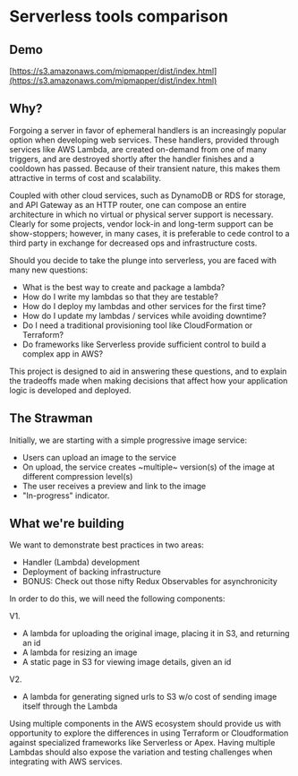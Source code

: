 # Serverless tools comparison

## Demo
[https://s3.amazonaws.com/mipmapper/dist/index.html](https://s3.amazonaws.com/mipmapper/dist/index.html)

## Why?

Forgoing a server in favor of ephemeral handlers is an increasingly popular option
when developing web services. These handlers, provided through services like AWS Lambda,
are created on-demand from one of many triggers, and are destroyed shortly after the handler finishes and a cooldown has passed.
Because of their transient nature, this makes them attractive in terms of cost and scalability.

Coupled with other cloud services, such as DynamoDB or RDS for storage, and API Gateway as
an HTTP router, one can compose an entire architecture in which no virtual or physical server support is necessary. Clearly for some projects, vendor lock-in and long-term support
can be show-stoppers; however, in many cases, it is preferable to cede control to a
third party in exchange for decreased ops and infrastructure costs.

Should you decide to take the plunge into serverless, you are faced with
many new questions:

- What is the best way to create and package a lambda?
- How do I write my lambdas so that they are testable?
- How do I deploy my lambdas and other services for the first time?
- How do I update my lambdas / services while avoiding downtime?
- Do I need a traditional provisioning tool like CloudFormation or Terraform?
- Do frameworks like Serverless provide sufficient control to build a complex app in AWS?

This project is designed to aid in answering these questions, and to explain the tradeoffs
made when making decisions that affect how your application logic is developed and deployed.

## The Strawman

Initially, we are starting with a simple progressive image service:

- Users can upload an image to the service
- On upload, the service creates ~multiple~ version(s) of the image at different compression level(s)
- The user receives a preview and link to the image
- "In-progress" indicator.

## What we're building

We want to demonstrate best practices in two areas:

- Handler (Lambda) development
- Deployment of backing infrastructure
- BONUS: Check out those nifty Redux Observables for asynchronicity

In order to do this, we will need the following components:

V1.
- A lambda for uploading the original image, placing it in S3, and returning an id
- A lambda for resizing an image
- A static page in S3 for viewing image details, given an id

V2.
- A lambda for generating signed urls to S3 w/o cost of sending image itself through the Lambda

Using multiple components in the AWS ecosystem should provide us with opportunity to explore the differences in using Terraform or Cloudformation against specialized frameworks like Serverless or Apex. Having multiple Lambdas should also expose the variation and testing challenges when integrating with AWS services.
